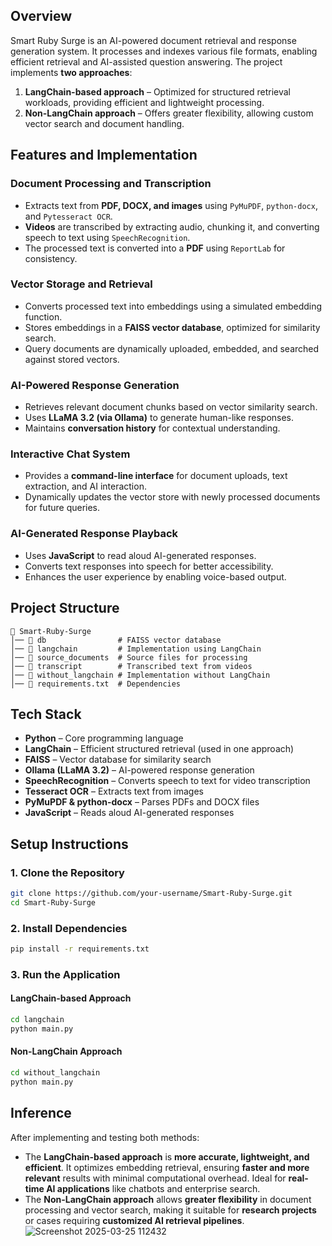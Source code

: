 

## Overview  
Smart Ruby Surge is an AI-powered document retrieval and response generation system. It processes and indexes various file formats, enabling efficient retrieval and AI-assisted question answering. The project implements **two approaches**:  
1. **LangChain-based approach** – Optimized for structured retrieval workloads, providing efficient and lightweight processing.  
2. **Non-LangChain approach** – Offers greater flexibility, allowing custom vector search and document handling.  

## Features and Implementation  

### **Document Processing and Transcription**  
- Extracts text from **PDF, DOCX, and images** using `PyMuPDF`, `python-docx`, and `Pytesseract OCR`.  
- **Videos** are transcribed by extracting audio, chunking it, and converting speech to text using `SpeechRecognition`.  
- The processed text is converted into a **PDF** using `ReportLab` for consistency.  

### **Vector Storage and Retrieval**  
- Converts processed text into embeddings using a simulated embedding function.  
- Stores embeddings in a **FAISS vector database**, optimized for similarity search.  
- Query documents are dynamically uploaded, embedded, and searched against stored vectors.  

### **AI-Powered Response Generation**  
- Retrieves relevant document chunks based on vector similarity search.  
- Uses **LLaMA 3.2 (via Ollama)** to generate human-like responses.  
- Maintains **conversation history** for contextual understanding.  

### **Interactive Chat System**  
- Provides a **command-line interface** for document uploads, text extraction, and AI interaction.  
- Dynamically updates the vector store with newly processed documents for future queries.  

### **AI-Generated Response Playback**  
- Uses **JavaScript** to read aloud AI-generated responses.  
- Converts text responses into speech for better accessibility.  
- Enhances the user experience by enabling voice-based output.  

## Project Structure  
```
📂 Smart-Ruby-Surge  
│── 📂 db                # FAISS vector database  
│── 📂 langchain         # Implementation using LangChain  
│── 📂 source_documents  # Source files for processing  
│── 📂 transcript        # Transcribed text from videos  
│── 📂 without_langchain # Implementation without LangChain  
│── 📄 requirements.txt  # Dependencies  
```

## **Tech Stack**  
- **Python** – Core programming language  
- **LangChain** – Efficient structured retrieval (used in one approach)  
- **FAISS** – Vector database for similarity search  
- **Ollama (LLaMA 3.2)** – AI-powered response generation  
- **SpeechRecognition** – Converts speech to text for video transcription  
- **Tesseract OCR** – Extracts text from images  
- **PyMuPDF & python-docx** – Parses PDFs and DOCX files  
- **JavaScript** – Reads aloud AI-generated responses  

## **Setup Instructions**  

### **1. Clone the Repository**  
```bash
git clone https://github.com/your-username/Smart-Ruby-Surge.git  
cd Smart-Ruby-Surge
```

### **2. Install Dependencies**  
```bash
pip install -r requirements.txt
```

### **3. Run the Application**  
#### **LangChain-based Approach**  
```bash
cd langchain  
python main.py  
```

#### **Non-LangChain Approach**  
```bash
cd without_langchain  
python main.py  
```

## **Inference**  
After implementing and testing both methods:  
- The **LangChain-based approach** is **more accurate, lightweight, and efficient**. It optimizes embedding retrieval, ensuring **faster and more relevant** results with minimal computational overhead. Ideal for **real-time AI applications** like chatbots and enterprise search.  
- The **Non-LangChain approach** allows **greater flexibility** in document processing and vector search, making it suitable for **research projects** or cases requiring **customized AI retrieval pipelines**.  
![Screenshot 2025-03-25 112432](https://github.com/user-attachments/assets/b1613b71-3acb-48c2-9e7d-a3b9d875c2c2)



  
